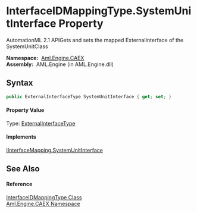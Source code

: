 InterfaceIDMappingType.SystemUnitInterface Property
===================================================
AutomationML 2.1 APIGets and sets the mapped ExternalInterface of the SystemUnitClass

  **Namespace:**  [Aml.Engine.CAEX][1]  
  **Assembly:**  AML.Engine (in AML.Engine.dll)

Syntax
------

```csharp
public ExternalInterfaceType SystemUnitInterface { get; set; }
```

#### Property Value
Type: [ExternalInterfaceType][2]
#### Implements
[IInterfaceMapping.SystemUnitInterface][3]  


See Also
--------

#### Reference
[InterfaceIDMappingType Class][4]  
[Aml.Engine.CAEX Namespace][1]  

[1]: ../README.md
[2]: ../ExternalInterfaceType/README.md
[3]: ../IInterfaceMapping/SystemUnitInterface.md
[4]: README.md
[5]: https://www.automationml.org
[6]: ../../icons/logoShade.png